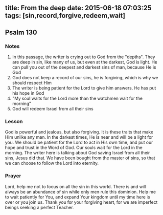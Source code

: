 title: From the deep
date: 2015-06-18 07:03:25
tags: [sin,record,forgive,redeem,wait]
---

## Psalm 130

### Notes

1. In this passage, the writer is crying out to God from the "depths". They are deep in sin, like many of us, but even at the darkest, God is light. He can pull you out of the deepest and darkest sins of man, because He is God
2. God does not keep a record of our sins, he is forgiving, which is why we should respect Him
3. The writer is being patient for the Lord to give him answers. He has put his hope in God
4. "My soul waits for the Lord more than the watchmen wait for the morning"
5. God will redeem Israel from all their sins

### Lesson

God is powerful and jealous, but also forgiving. It is these traits that make Him unlike any man. In the darkest times, He is near and will be a light for you. We should be patient for the Lord to act in His own time, and put our hope and trust in the Word of God. Our souls wait for the Lord in the morning. The writer here is talking about God saving Israel from all their sins, Jesus did that. We have been bought from the master of sins, so that we can choose to follow the Lord into eternity.

### Prayer

Lord, help me not to focus on all the sin in this world. There is and will always be an abundance of sin while only men rule this dominion. Help me to wait patiently for You, and expand Your kingdom until my time here is over or you join us. Thank you for your forgiving heart, for we are imperfect beings seeking a perfect Teacher.
